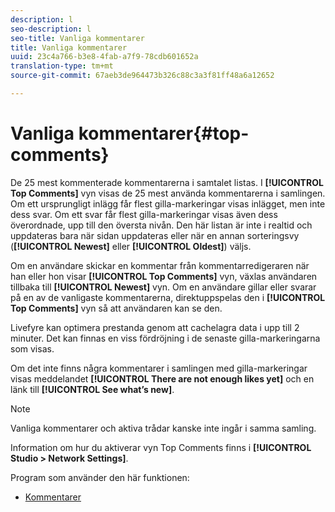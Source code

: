 ```yaml
---
description: l
seo-description: l
seo-title: Vanliga kommentarer
title: Vanliga kommentarer
uuid: 23c4a766-b3e8-4fab-a7f9-78cdb601652a
translation-type: tm+mt
source-git-commit: 67aeb3de964473b326c88c3a3f81ff48a6a12652

---
```



# Vanliga kommentarer{#top-comments}

De 25 mest kommenterade kommentarerna i samtalet listas. I **[!UICONTROL Top Comments]** vyn visas de 25 mest använda kommentarerna i samlingen. Om ett ursprungligt inlägg får flest gilla-markeringar visas inlägget, men inte dess svar. Om ett svar får flest gilla-markeringar visas även dess överordnade, upp till den översta nivån. Den här listan är inte i realtid och uppdateras bara när sidan uppdateras eller när en annan sorteringsvy (**[!UICONTROL Newest]** eller **[!UICONTROL Oldest]**) väljs.

Om en användare skickar en kommentar från kommentarredigeraren när han eller hon visar **[!UICONTROL Top Comments]** vyn, växlas användaren tillbaka till **[!UICONTROL Newest]** vyn. Om en användare gillar eller svarar på en av de vanligaste kommentarerna, direktuppspelas den i **[!UICONTROL Top Comments]** vyn så att användaren kan se den.

Livefyre kan optimera prestanda genom att cachelagra data i upp till 2 minuter. Det kan finnas en viss fördröjning i de senaste gilla-markeringarna som visas.

Om det inte finns några kommentarer i samlingen med gilla-markeringar visas meddelandet **[!UICONTROL There are not enough likes yet]** och en länk till **[!UICONTROL See what’s new]**.

>[!NOTE]
>
>Vanliga kommentarer och aktiva trådar kanske inte ingår i samma samling.

Information om hur du aktiverar vyn Top Comments finns i **[!UICONTROL Studio > Network Settings]**.

Program som använder den här funktionen:

* [Kommentarer](/help/using/c-about-apps/c-comments/c-comments.md)

